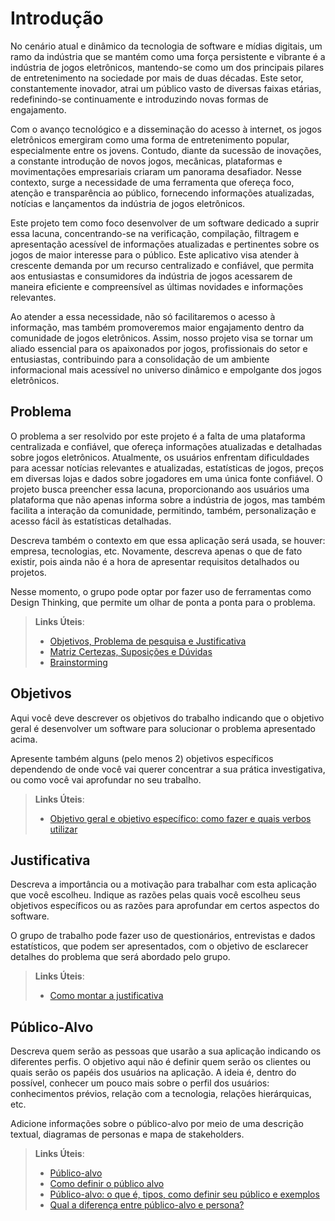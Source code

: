 # Introdução

No cenário atual e dinâmico da tecnologia de software e mídias digitais, um ramo da indústria que se mantém como uma força persistente e vibrante é a indústria de jogos eletrônicos, mantendo-se como um dos principais pilares de entretenimento na sociedade por mais de duas décadas. Este setor, constantemente inovador, atrai um público vasto de diversas faixas etárias, redefinindo-se continuamente e introduzindo novas formas de engajamento.

Com o avanço tecnológico e a disseminação do acesso à internet, os jogos eletrônicos emergiram como uma forma de entretenimento popular, especialmente entre os jovens. Contudo, diante da sucessão de inovações, a constante introdução de novos jogos, mecânicas, plataformas e movimentações empresariais criaram um panorama desafiador. Nesse contexto, surge a necessidade de uma ferramenta que ofereça foco, atenção e transparência ao público, fornecendo informações atualizadas, notícias e lançamentos da indústria de jogos eletrônicos.

Este projeto tem como foco desenvolver de um software dedicado a suprir essa lacuna, concentrando-se na verificação, compilação, filtragem e apresentação acessível de informações atualizadas e pertinentes sobre os jogos de maior interesse para o público. Este aplicativo visa atender à crescente demanda por um recurso centralizado e confiável, que permita aos entusiastas e consumidores da indústria de jogos acessarem de maneira eficiente e compreensível as últimas novidades e informações relevantes.

Ao atender a essa necessidade, não só facilitaremos o acesso à informação, mas também promoveremos maior engajamento dentro da comunidade de jogos eletrônicos. Assim, nosso projeto visa se tornar um aliado essencial para os apaixonados por jogos, profissionais do setor e entusiastas, contribuindo para a consolidação de um ambiente informacional mais acessível no universo dinâmico e empolgante dos jogos eletrônicos.


## Problema

O problema a ser resolvido por este projeto é a falta de uma plataforma centralizada e confiável, que ofereça informações atualizadas e detalhadas sobre jogos eletrônicos. Atualmente, os usuários enfrentam dificuldades para acessar notícias relevantes e atualizadas, estatísticas de jogos, preços em diversas lojas e dados sobre jogadores em uma única fonte confiável. O projeto busca preencher essa lacuna, proporcionando aos usuários uma plataforma que não apenas informa sobre a indústria de jogos, mas também facilita a interação da comunidade, permitindo, também, personalização e acesso fácil às estatísticas detalhadas.

Descreva também o contexto em que essa aplicação será usada, se  houver: empresa, tecnologias, etc. Novamente, descreva apenas o que de  fato existir, pois ainda não é a hora de apresentar requisitos  detalhados ou projetos.

Nesse momento, o grupo pode optar por fazer uso  de ferramentas como Design Thinking, que permite um olhar de ponta a ponta para o problema.

> **Links Úteis**:
> - [Objetivos, Problema de pesquisa e Justificativa](https://medium.com/@versioparole/objetivos-problema-de-pesquisa-e-justificativa-c98c8233b9c3)
> - [Matriz Certezas, Suposições e Dúvidas](https://medium.com/educa%C3%A7%C3%A3o-fora-da-caixa/matriz-certezas-suposi%C3%A7%C3%B5es-e-d%C3%BAvidas-fa2263633655)
> - [Brainstorming](https://www.euax.com.br/2018/09/brainstorming/)

## Objetivos

Aqui você deve descrever os objetivos do trabalho indicando que o objetivo geral é desenvolver um software para solucionar o problema apresentado acima. 

Apresente também alguns (pelo menos 2) objetivos específicos dependendo de onde você vai querer concentrar a sua prática investigativa, ou como você vai aprofundar no seu trabalho.
 
> **Links Úteis**:
> - [Objetivo geral e objetivo específico: como fazer e quais verbos utilizar](https://blog.mettzer.com/diferenca-entre-objetivo-geral-e-objetivo-especifico/)

## Justificativa

Descreva a importância ou a motivação para trabalhar com esta aplicação que você escolheu. Indique as razões pelas quais você escolheu seus objetivos específicos ou as razões para aprofundar em certos aspectos do software.

O grupo de trabalho pode fazer uso de questionários, entrevistas e dados estatísticos, que podem ser apresentados, com o objetivo de esclarecer detalhes do problema que será abordado pelo grupo.

> **Links Úteis**:
> - [Como montar a justificativa](https://guiadamonografia.com.br/como-montar-justificativa-do-tcc/)

## Público-Alvo

Descreva quem serão as pessoas que usarão a sua aplicação indicando os diferentes perfis. O objetivo aqui não é definir quem serão os clientes ou quais serão os papéis dos usuários na aplicação. A ideia é, dentro do possível, conhecer um pouco mais sobre o perfil dos usuários: conhecimentos prévios, relação com a tecnologia, relações
hierárquicas, etc.

Adicione informações sobre o público-alvo por meio de uma descrição textual, diagramas de personas e mapa de stakeholders.

> **Links Úteis**:
> - [Público-alvo](https://blog.hotmart.com/pt-br/publico-alvo/)
> - [Como definir o público alvo](https://exame.com/pme/5-dicas-essenciais-para-definir-o-publico-alvo-do-seu-negocio/)
> - [Público-alvo: o que é, tipos, como definir seu público e exemplos](https://klickpages.com.br/blog/publico-alvo-o-que-e/)
> - [Qual a diferença entre público-alvo e persona?](https://rockcontent.com/blog/diferenca-publico-alvo-e-persona/)

